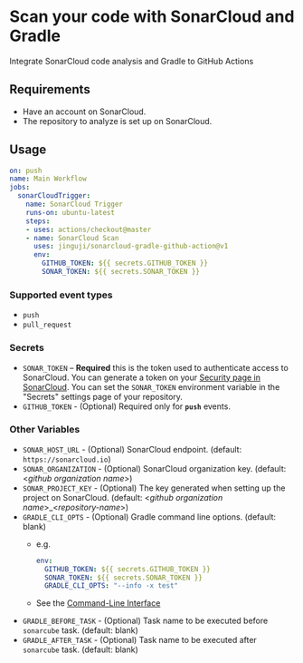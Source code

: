 # Scan your code with SonarCloud and Gradle

Integrate SonarCloud code analysis and Gradle to GitHub Actions

## Requirements

- Have an account on SonarCloud.
- The repository to analyze is set up on SonarCloud.

## Usage

```yaml
on: push
name: Main Workflow
jobs:
  sonarCloudTrigger:
    name: SonarCloud Trigger
    runs-on: ubuntu-latest
    steps:
    - uses: actions/checkout@master
    - name: SonarCloud Scan
      uses: jinguji/sonarcloud-gradle-github-action@v1
      env:
        GITHUB_TOKEN: ${{ secrets.GITHUB_TOKEN }}
        SONAR_TOKEN: ${{ secrets.SONAR_TOKEN }}
```

### Supported event types

- `push`
- `pull_request`

### Secrets

- `SONAR_TOKEN` – **Required** this is the token used to authenticate access to SonarCloud. You can generate a token on your [Security page in SonarCloud](https://sonarcloud.io/account/security/). You can set the `SONAR_TOKEN` environment variable in the "Secrets" settings page of your repository.
- `GITHUB_TOKEN` - (Optional) Required only for **`push`** events.

### Other Variables

- `SONAR_HOST_URL` - (Optional) SonarCloud endpoint. (default: `https://sonarcloud.io`)
- `SONAR_ORGANIZATION` - (Optional) SonarCloud organization key. (default: <*github organization name*>)
- `SONAR_PROJECT_KEY` - (Optional) The key generated when setting up the project on SonarCloud. (default: <*github organization name*>_<*repository-name*>)
- `GRADLE_CLI_OPTS` - (Optional) Gradle command line options. (default: blank)
  - e.g.

    ```yaml
    env:
      GITHUB_TOKEN: ${{ secrets.GITHUB_TOKEN }}
      SONAR_TOKEN: ${{ secrets.SONAR_TOKEN }}
      GRADLE_CLI_OPTS: "--info -x test"
    ```

  - See the [Command-Line Interface](https://docs.gradle.org/current/userguide/command_line_interface.html)
- `GRADLE_BEFORE_TASK` - (Optional) Task name to be executed before `sonarcube` task. (default: blank)
- `GRADLE_AFTER_TASK` - (Optional) Task name to be executed after `sonarcube` task. (default: blank)
